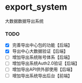 # export_system
大数据数据导出系统

### TODO
- [x] 完善导出中心包的功能【后端】
- [x] 导出中心大数据验证【后端】
- [ ] 增加导出系统账号体系【后端】
- [ ] 增加导出系统Auth2.0验证【后端】
- [ ] 增加导出API供外部使用【后端】
- [ ] 增加导出系统导出后台【前端】
